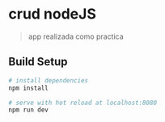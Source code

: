 # crud nodeJS
> app realizada como practica

## Build Setup

``` bash
# install dependencies
npm install

# serve with hot reload at localhost:8080
npm run dev

```